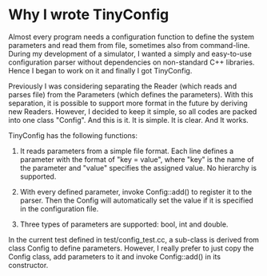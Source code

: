 Why I wrote TinyConfig
======================

Almost every program needs a configuration function to define the system
parameters and read them from file, sometimes also from command-line. During
my development of a simulator, I wanted a simply and easy-to-use configuration
parser without dependencies on non-standard C++ libraries. Hence I began to work 
on it and finally I got TinyConfig. 

Previously I was considering separating the Reader (which reads and parses file)
from the Parameters (which defines the parameters). With this separation, it is 
possible to support more format in the future by deriving new Readers. However, 
I decided to keep it simple, so all codes are packed into one class "Config". 
And this is it. It is simple. It is clear. And It works.

TinyConfig has the following functions:

1. It reads parameters from a simple file format. Each line defines a parameter 
with the format of "key = value", where "key" is the name of the parameter 
and "value" specifies the assigned value. No hierarchy is supported.

2. With every defined parameter, invoke Config::add() to register it to the 
parser. Then the Config will automatically set the value if it is specified in 
the configuration file.

3. Three types of parameters are supported: bool, int and double.

In the current test defined in test/config_test.cc, a sub-class is derived from
class Config to define parameters. However, I really prefer to just copy the 
Config class, add parameters to it and invoke Config::add() in its constructor.


